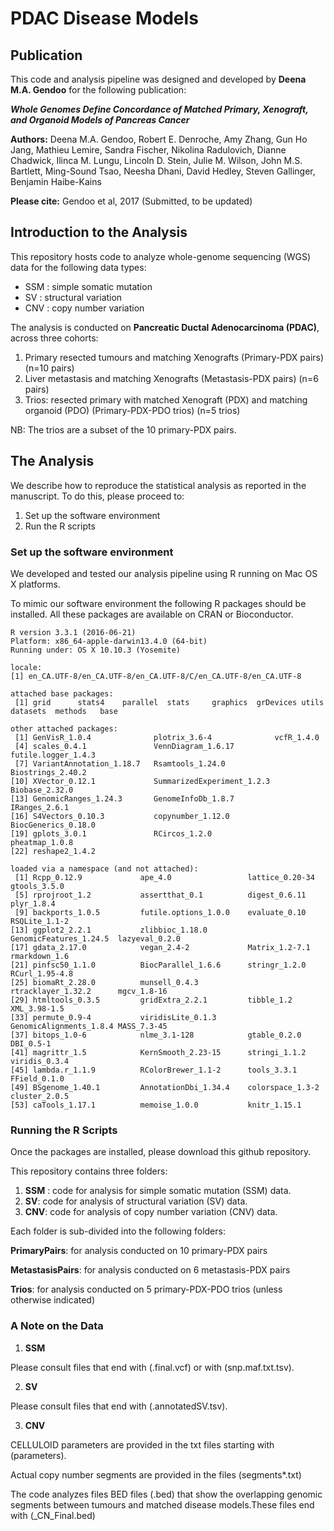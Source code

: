 **PDAC Disease Models**
========

## Publication

This code and analysis pipeline was designed and developed by **Deena M.A. Gendoo** for the following publication: 

**_Whole Genomes Define Concordance of Matched Primary, Xenograft, and Organoid Models of Pancreas Cancer_**

**Authors:**
Deena M.A. Gendoo, Robert E. Denroche, Amy Zhang, Gun Ho Jang, Mathieu Lemire, Sandra Fischer, Nikolina Radulovich, Dianne Chadwick, Ilinca M. Lungu, Lincoln D. Stein, Julie M. Wilson, John M.S. Bartlett, Ming-Sound Tsao, Neesha Dhani, David Hedley, Steven Gallinger, Benjamin Haibe-Kains

**Please cite:** 
Gendoo et al, 2017 (Submitted, to be updated)

## Introduction to the Analysis

This repository hosts code to analyze whole-genome sequencing (WGS) data for the following data types: 

- SSM : simple somatic mutation 
- SV : structural variation 
- CNV : copy number variation 

The analysis is conducted on **Pancreatic Ductal Adenocarcinoma (PDAC)**, across three cohorts:

1. Primary resected tumours and matching Xenografts (Primary-PDX pairs) (n=10 pairs)
2. Liver metastasis and matching Xenografts (Metastasis-PDX pairs) (n=6 pairs)
3. Trios: resected primary with matched Xenograft (PDX) and matching organoid (PDO) (Primary-PDX-PDO trios) (n=5 trios)

NB: The trios are a subset of the 10 primary-PDX pairs. 

## The Analysis 

We describe how to reproduce the statistical analysis as reported in the manuscript. To do this, please proceed to:

1. Set up the software environment
2. Run the R scripts

### Set up the software environment

We developed and tested our analysis pipeline using R running on Mac OS X platforms.

To mimic our software environment the following R packages should be installed. All these packages are available on CRAN or Bioconductor.

```
R version 3.3.1 (2016-06-21)
Platform: x86_64-apple-darwin13.4.0 (64-bit)
Running under: OS X 10.10.3 (Yosemite)

locale:
[1] en_CA.UTF-8/en_CA.UTF-8/en_CA.UTF-8/C/en_CA.UTF-8/en_CA.UTF-8

attached base packages:
 [1] grid      stats4    parallel  stats     graphics  grDevices utils     datasets  methods   base     

other attached packages:
 [1] GenVisR_1.0.4              plotrix_3.6-4              vcfR_1.4.0                
 [4] scales_0.4.1               VennDiagram_1.6.17         futile.logger_1.4.3       
 [7] VariantAnnotation_1.18.7   Rsamtools_1.24.0           Biostrings_2.40.2         
[10] XVector_0.12.1             SummarizedExperiment_1.2.3 Biobase_2.32.0            
[13] GenomicRanges_1.24.3       GenomeInfoDb_1.8.7         IRanges_2.6.1             
[16] S4Vectors_0.10.3           copynumber_1.12.0          BiocGenerics_0.18.0       
[19] gplots_3.0.1               RCircos_1.2.0              pheatmap_1.0.8            
[22] reshape2_1.4.2            

loaded via a namespace (and not attached):
 [1] Rcpp_0.12.9             ape_4.0                 lattice_0.20-34         gtools_3.5.0           
 [5] rprojroot_1.2           assertthat_0.1          digest_0.6.11           plyr_1.8.4             
 [9] backports_1.0.5         futile.options_1.0.0    evaluate_0.10           RSQLite_1.1-2          
[13] ggplot2_2.2.1           zlibbioc_1.18.0         GenomicFeatures_1.24.5  lazyeval_0.2.0         
[17] gdata_2.17.0            vegan_2.4-2             Matrix_1.2-7.1          rmarkdown_1.6          
[21] pinfsc50_1.1.0          BiocParallel_1.6.6      stringr_1.2.0           RCurl_1.95-4.8         
[25] biomaRt_2.28.0          munsell_0.4.3           rtracklayer_1.32.2      mgcv_1.8-16            
[29] htmltools_0.3.5         gridExtra_2.2.1         tibble_1.2              XML_3.98-1.5           
[33] permute_0.9-4           viridisLite_0.1.3       GenomicAlignments_1.8.4 MASS_7.3-45            
[37] bitops_1.0-6            nlme_3.1-128            gtable_0.2.0            DBI_0.5-1              
[41] magrittr_1.5            KernSmooth_2.23-15      stringi_1.1.2           viridis_0.3.4          
[45] lambda.r_1.1.9          RColorBrewer_1.1-2      tools_3.3.1             FField_0.1.0           
[49] BSgenome_1.40.1         AnnotationDbi_1.34.4    colorspace_1.3-2        cluster_2.0.5          
[53] caTools_1.17.1          memoise_1.0.0           knitr_1.15.1                         

```
### Running the R Scripts

Once the packages are installed, please download this github repository. 

This repository contains three folders: 

1. **SSM** : code for analysis for simple somatic mutation (SSM) data.
2. **SV**: code for analysis of structural variation (SV) data.
3. **CNV**: code for analysis of copy number variation (CNV) data. 

Each folder is sub-divided into the following folders:

**PrimaryPairs**: for analysis conducted on 10 primary-PDX pairs

**MetastasisPairs**: for analysis conducted on 6 metastasis-PDX pairs

**Trios**: for analysis conducted on 5 primary-PDX-PDO trios (unless otherwise indicated)


### A Note on the Data

1. **SSM**

Please consult files that end with (.final.vcf) or with (snp.maf.txt.tsv). 

2. **SV**

Please consult files that end with (.annotatedSV.tsv). 

3. **CNV**

CELLULOID parameters are provided in the txt files starting with (parameters). 

Actual copy number segments are provided in the files (segments*.txt)

The code analyzes files BED files (.bed) that show the overlapping genomic segments between tumours and matched disease models.These files end with (_CN_Final.bed)


### 